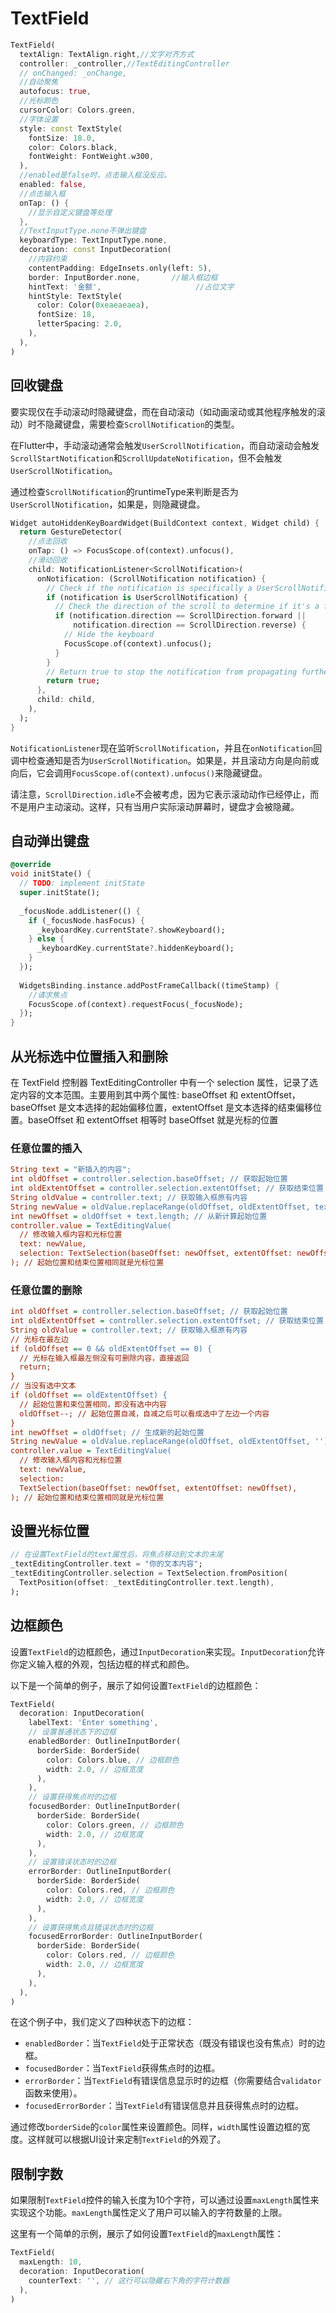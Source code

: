 # TextField

```dart
TextField(
  textAlign: TextAlign.right,//文字对齐方式
  controller: _controller,//TextEditingController
  // onChanged: _onChange,
  //自动聚焦
  autofocus: true,
  //光标颜色
  cursorColor: Colors.green,
  //字体设置
  style: const TextStyle(
    fontSize: 18.0,
    color: Colors.black,
    fontWeight: FontWeight.w300,
  ),
  //enabled是false时，点击输入框没反应。
  enabled: false,
  //点击输入框
  onTap: () {
    //显示自定义键盘等处理
  },
  //TextInputType.none不弹出键盘
  keyboardType: TextInputType.none,
  decoration: const InputDecoration(
    //内容约束
    contentPadding: EdgeInsets.only(left: 5),
    border: InputBorder.none,		//输入框边框
    hintText: '金额',						//占位文字
    hintStyle: TextStyle(
      color: Color(0xeaeaeaea),
      fontSize: 18,
      letterSpacing: 2.0,
    ),
  ),
)
```

## 回收键盘

要实现仅在手动滚动时隐藏键盘，而在自动滚动（如动画滚动或其他程序触发的滚动）时不隐藏键盘，需要检查`ScrollNotification`的类型。

在Flutter中，手动滚动通常会触发`UserScrollNotification`，而自动滚动会触发`ScrollStartNotification`和`ScrollUpdateNotification`，但不会触发`UserScrollNotification`。

通过检查`ScrollNotification`的runtimeType来判断是否为`UserScrollNotification`，如果是，则隐藏键盘。

```dart
Widget autoHiddenKeyBoardWidget(BuildContext context, Widget child) {
  return GestureDetector(
    //点击回收
    onTap: () => FocusScope.of(context).unfocus(),
    //滑动回收
    child: NotificationListener<ScrollNotification>(
      onNotification: (ScrollNotification notification) {
        // Check if the notification is specifically a UserScrollNotification
        if (notification is UserScrollNotification) {
          // Check the direction of the scroll to determine if it's a forward scroll
          if (notification.direction == ScrollDirection.forward ||
              notification.direction == ScrollDirection.reverse) {
            // Hide the keyboard
            FocusScope.of(context).unfocus();
          }
        }
        // Return true to stop the notification from propagating further
        return true;
      },
      child: child,
    ),
  );
}
```

`NotificationListener`现在监听`ScrollNotification`，并且在`onNotification`回调中检查通知是否为`UserScrollNotification`。如果是，并且滚动方向是向前或向后，它会调用`FocusScope.of(context).unfocus()`来隐藏键盘。

请注意，`ScrollDirection.idle`不会被考虑，因为它表示滚动动作已经停止，而不是用户主动滚动。这样，只有当用户实际滚动屏幕时，键盘才会被隐藏。

## 自动弹出键盘

```dart
@override
void initState() {
  // TODO: implement initState
  super.initState();
  
  _focusNode.addListener(() {
    if (_focusNode.hasFocus) {
      _keyboardKey.currentState?.showKeyboard();
    } else {
      _keyboardKey.currentState?.hiddenKeyboard();
    }
  });
  
  WidgetsBinding.instance.addPostFrameCallback((timeStamp) {
    //请求焦点
    FocusScope.of(context).requestFocus(_focusNode);
  });
}
```

## 从光标选中位置插入和删除

在 TextField 控制器 TextEditingController 中有一个 selection 属性，记录了选定内容的文本范围。主要用到其中两个属性: baseOffset 和 extentOffset，baseOffset 是文本选择的起始偏移位置，extentOffset 是文本选择的结束偏移位置。baseOffset 和 extentOffset 相等时 baseOffset 就是光标的位置

### 任意位置的插入

```ini
String text = "新插入的内容";
int oldOffset = controller.selection.baseOffset; // 获取起始位置
int oldExtentOffset = controller.selection.extentOffset; // 获取结束位置
String oldValue = controller.text; // 获取输入框原有内容
String newValue = oldValue.replaceRange(oldOffset, oldExtentOffset, text); // 根据起始位置和束位置替换内容，生成新内容
int newOffset = oldOffset + text.length; // 从新计算起始位置
controller.value = TextEditingValue(
  // 修改输入框内容和光标位置
  text: newValue,
  selection: TextSelection(baseOffset: newOffset, extentOffset: newOffset),
); // 起始位置和结束位置相同就是光标位置
```

### 任意位置的删除

```ini
int oldOffset = controller.selection.baseOffset; // 获取起始位置
int oldExtentOffset = controller.selection.extentOffset; // 获取结束位置
String oldValue = controller.text; // 获取输入框原有内容
// 光标在最左边
if (oldOffset == 0 && oldExtentOffset == 0) {
  // 光标在输入框最左侧没有可删除内容，直接返回
  return;
}
// 当没有选中文本
if (oldOffset == oldExtentOffset) {
  // 起始位置和束位置相同，即没有选中内容
  oldOffset--; // 起始位置自减，自减之后可以看成选中了左边一个内容
}
int newOffset = oldOffset; // 生成新的起始位置
String newValue = oldValue.replaceRange(oldOffset, oldExtentOffset, ''); // 根据起始位置和束位置替换成空支付，生成新内容
controller.value = TextEditingValue(
  // 修改输入框内容和光标位置
  text: newValue,
  selection:
  TextSelection(baseOffset: newOffset, extentOffset: newOffset),
); // 起始位置和结束位置相同就是光标位置
```

## 设置光标位置

```dart
// 在设置TextField的text属性后，将焦点移动到文本的末尾
_textEditingController.text = "你的文本内容";
_textEditingController.selection = TextSelection.fromPosition(
  TextPosition(offset: _textEditingController.text.length),
);
```

## 边框颜色

设置`TextField`的边框颜色，通过`InputDecoration`来实现。`InputDecoration`允许你定义输入框的外观，包括边框的样式和颜色。

以下是一个简单的例子，展示了如何设置`TextField`的边框颜色：

```dart
TextField(
  decoration: InputDecoration(
    labelText: 'Enter something',
    // 设置普通状态下的边框
    enabledBorder: OutlineInputBorder(
      borderSide: BorderSide(
        color: Colors.blue, // 边框颜色
        width: 2.0, // 边框宽度
      ),
    ),
    // 设置获得焦点时的边框
    focusedBorder: OutlineInputBorder(
      borderSide: BorderSide(
        color: Colors.green, // 边框颜色
        width: 2.0, // 边框宽度
      ),
    ),
    // 设置错误状态时的边框
    errorBorder: OutlineInputBorder(
      borderSide: BorderSide(
        color: Colors.red, // 边框颜色
        width: 2.0, // 边框宽度
      ),
    ),
    // 设置获得焦点且错误状态时的边框
    focusedErrorBorder: OutlineInputBorder(
      borderSide: BorderSide(
        color: Colors.red, // 边框颜色
        width: 2.0, // 边框宽度
      ),
    ),
  ),
)
```

在这个例子中，我们定义了四种状态下的边框：

- `enabledBorder`：当`TextField`处于正常状态（既没有错误也没有焦点）时的边框。
- `focusedBorder`：当`TextField`获得焦点时的边框。
- `errorBorder`：当`TextField`有错误信息显示时的边框（你需要结合`validator`函数来使用）。
- `focusedErrorBorder`：当`TextField`有错误信息并且获得焦点时的边框。

通过修改`borderSide`的`color`属性来设置颜色。同样，`width`属性设置边框的宽度。这样就可以根据UI设计来定制`TextField`的外观了。

## 限制字数

如果限制`TextField`控件的输入长度为10个字符，可以通过设置`maxLength`属性来实现这个功能。`maxLength`属性定义了用户可以输入的字符数量的上限。

这里有一个简单的示例，展示了如何设置`TextField`的`maxLength`属性：

```dart
TextField(
  maxLength: 10,
  decoration: InputDecoration(
    counterText: '', // 这行可以隐藏右下角的字符计数器
  ),
)
```
